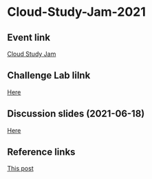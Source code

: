 # Cloud-Study-Jam-2021

## Event link

[Cloud Study Jam](https://events.withgoogle.com/cloud-study-jam-2021-twhk)

## Challenge Lab lilnk

[Here](https://www.qwiklabs.com/focuses/12011?parent=catalog)

## Discussion slides (2021-06-18)

[Here](https://github.com/oktak/Cloud-Study-Jam-2021/blob/main/JAM%20Explore%20Machine%20Learning%20Models%20with%20Explainable%20AI%20Challenge%20Lab.pdf)

## Reference links

[This post](https://chriskyfung.github.io/blog/qwiklabs/Explore-Machine-Learning-Models-with-Explainable-AI-Challenge-Lab)
